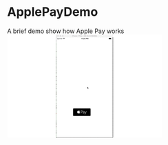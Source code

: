 # ApplePayDemo
A brief demo show how Apple Pay works
![alt tag](https://github.com/g-enius/ApplePayDemo/blob/master/demo.gif)
